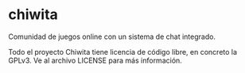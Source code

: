 # chiwita
Comunidad de juegos online con un sistema de chat integrado.

Todo el proyecto Chiwita tiene licencia de código libre, en concreto la GPLv3. Ve al archivo LICENSE para más información.

